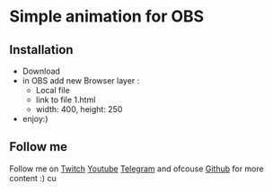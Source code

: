 # Simple animation for OBS

## Installation

- Download
- in OBS add new Browser layer :
	- Local file
	- link to file 1.html
	- width: 400, height: 250
- enjoy:)

## Follow me
Follow me on [Twitch](https://twitch.tv/downizer/) [Youtube](https://www.youtube.com/channel/UCX8f1dPYFWpB7ih4imqJqYA) [Telegram](https://t.me/downizer) and ofcouse [Github](https://github.com/unilex6) for more content :)
cu